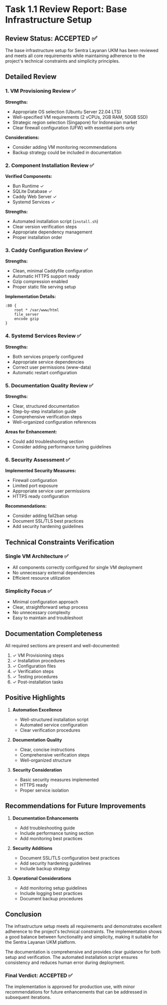 # Task 1.1 Review Report: Base Infrastructure Setup

## Review Status: ACCEPTED ✅

The base infrastructure setup for Sentra Layanan UKM has been reviewed and meets all core requirements while maintaining adherence to the project's technical constraints and simplicity principles.

## Detailed Review

### 1. VM Provisioning Review ✅
**Strengths:**
- Appropriate OS selection (Ubuntu Server 22.04 LTS)
- Well-specified VM requirements (2 vCPUs, 2GB RAM, 50GB SSD)
- Strategic region selection (Singapore) for Indonesian market
- Clear firewall configuration (UFW) with essential ports only

**Considerations:**
- Consider adding VM monitoring recommendations
- Backup strategy could be included in documentation

### 2. Component Installation Review ✅
**Verified Components:**
- Bun Runtime ✓
- SQLite Database ✓
- Caddy Web Server ✓
- Systemd Services ✓

**Strengths:**
- Automated installation script (`install.sh`)
- Clear version verification steps
- Appropriate dependency management
- Proper installation order

### 3. Caddy Configuration Review ✅
**Strengths:**
- Clean, minimal Caddyfile configuration
- Automatic HTTPS support ready
- Gzip compression enabled
- Proper static file serving setup

**Implementation Details:**
```caddy
:80 {
    root * /var/www/html
    file_server
    encode gzip
}
```

### 4. Systemd Services Review ✅
**Strengths:**
- Both services properly configured
- Appropriate service dependencies
- Correct user permissions (www-data)
- Automatic restart configuration

### 5. Documentation Quality Review ✅
**Strengths:**
- Clear, structured documentation
- Step-by-step installation guide
- Comprehensive verification steps
- Well-organized configuration references

**Areas for Enhancement:**
- Could add troubleshooting section
- Consider adding performance tuning guidelines

### 6. Security Assessment ✅
**Implemented Security Measures:**
- Firewall configuration
- Limited port exposure
- Appropriate service user permissions
- HTTPS ready configuration

**Recommendations:**
- Consider adding fail2ban setup
- Document SSL/TLS best practices
- Add security hardening guidelines

## Technical Constraints Verification

### Single VM Architecture ✅
- All components correctly configured for single VM deployment
- No unnecessary external dependencies
- Efficient resource utilization

### Simplicity Focus ✅
- Minimal configuration approach
- Clear, straightforward setup process
- No unnecessary complexity
- Easy to maintain and troubleshoot

## Documentation Completeness

All required sections are present and well-documented:
1. ✓ VM Provisioning steps
2. ✓ Installation procedures
3. ✓ Configuration files
4. ✓ Verification steps
5. ✓ Testing procedures
6. ✓ Post-installation tasks

## Positive Highlights

1. **Automation Excellence**
   - Well-structured installation script
   - Automated service configuration
   - Clear verification procedures

2. **Documentation Quality**
   - Clear, concise instructions
   - Comprehensive verification steps
   - Well-organized structure

3. **Security Consideration**
   - Basic security measures implemented
   - HTTPS ready
   - Proper service isolation

## Recommendations for Future Improvements

1. **Documentation Enhancements**
   - Add troubleshooting guide
   - Include performance tuning section
   - Add monitoring best practices

2. **Security Additions**
   - Document SSL/TLS configuration best practices
   - Add security hardening guidelines
   - Include backup strategy

3. **Operational Considerations**
   - Add monitoring setup guidelines
   - Include logging best practices
   - Document backup procedures

## Conclusion

The infrastructure setup meets all requirements and demonstrates excellent adherence to the project's technical constraints. The implementation shows a good balance between functionality and simplicity, making it suitable for the Sentra Layanan UKM platform.

The documentation is comprehensive and provides clear guidance for both setup and verification. The automated installation script ensures consistency and reduces human error during deployment.

### Final Verdict: ACCEPTED ✅

The implementation is approved for production use, with minor recommendations for future enhancements that can be addressed in subsequent iterations.